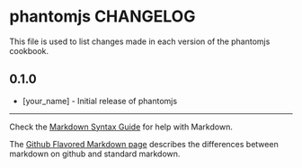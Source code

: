 phantomjs CHANGELOG
===================

This file is used to list changes made in each version of the phantomjs cookbook.

0.1.0
-----
- [your_name] - Initial release of phantomjs

- - -
Check the [Markdown Syntax Guide](http://daringfireball.net/projects/markdown/syntax) for help with Markdown.

The [Github Flavored Markdown page](http://github.github.com/github-flavored-markdown/) describes the differences between markdown on github and standard markdown.
